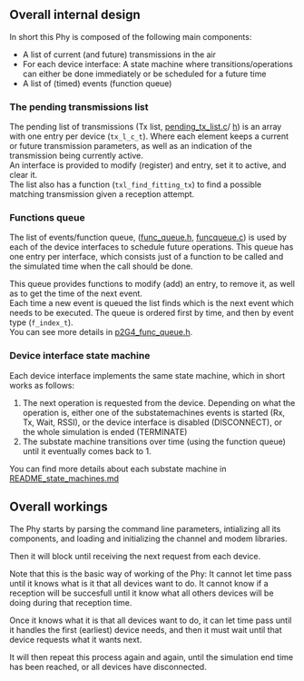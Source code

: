 ## Overall internal design

In short this Phy is composed of the following main components:

* A list of current (and future) transmissions in the air
* For each device interface: A state machine where transitions/operations
  can either be done immediately or be scheduled for a future time
* A list of (timed) events (function queue)

### The pending transmissions list

The pending list of transmissions (Tx list,
[pending_tx_list.c](../src/p2G4_pending_tx_list.c)/
[h](../src/p2G4_pending_tx_rx_list.h))
is an array with one entry per device (`tx_l_c_t`).
Where each element keeps a current or future transmission parameters,
as well as an indication of the transmission being currently active.<br>
An interface is provided to modify (register) and entry, set it to active,
and clear it.<br>
The list also has a function (`txl_find_fitting_tx`) to find a possible
matching transmission given a reception attempt.<br>

### Functions queue

The list of events/function queue,
([func_queue.h](../src/p2G4_func_queue.h),
[funcqueue.c](../src/p2G4_func_queue.c))
is used by each of the device interfaces to schedule future operations.
This queue has one entry per interface, which consists just of a function to be
called and the simulated time when the call should be done.<br>

This queue provides functions to modify (add) an entry, to remove it,
as well as to get the time of the next event.<br>
Each time a new event is queued the list finds which is the next event
which needs to be executed. The queue is ordered first by time, and then by
event type (`f_index_t`).<br>
You can see more details in [p2G4_func_queue.h](../src/p2G4_func_queue.h).

### Device interface state machine

Each device interface implements the same state machine, which in short works
as follows:

1. The next operation is requested from the device.
   Depending on what the operation is, either one of the substatemachines events
   is started (Rx, Tx, Wait, RSSI), or the device interface is disabled
   (DISCONNECT), or the whole simulation is ended (TERMINATE)
2. The substate machine transitions over time (using the function queue)
   until it eventually comes back to 1.

You can find more details about each substate machine in
[README_state_machines.md](README_state_machines.md)

## Overall workings

The Phy starts by parsing the command line parameters, intializing all its
components, and loading and initializing the channel and modem libraries.

Then it will block until receiving the next request from each device.

Note that this is the basic way of working of the Phy:
It cannot let time pass until it knows what is it that all devices want to do.
It cannot know if a reception will be succesfull until it know what all others
devices will be doing during that reception time.

Once it knows what it is that all devices want to do, it can let time pass
until it handles the first (earliest) device needs, and then it must wait until
that device requests what it wants next.

It will then repeat this process again and again, until the simulation end time
has been reached, or all devices have disconnected.


